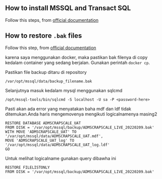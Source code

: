 ## How to install MSSQL and Transact SQL
Follow this steps, from [official documentation](https://learn.microsoft.com/en-us/sql/linux/quickstart-install-connect-ubuntu?view=sql-server-ver16)

## How to restore `.bak` files
Follow this step, from [official documentation](https://learn.microsoft.com/en-us/sql/t-sql/statements/restore-statements-transact-sql?view=sql-server-ver16)


karena saya menggunakan docker, maka pastikan bak filenya di copy kedalam container yang sedang berjalan. Gunakan perintah `docker cp`.



Pastikan file backup ditaru di repository 
```
/var/opt/mssql/data/backup_filename.bak
```

Selanjutnya masuk kedalam mysql menggunakan sqlcmd
```
/opt/mssql-tools/bin/sqlcmd -S localhost -U sa -P <password-here>
```

Pasti akan ada error yang menyatakan baha mdf dan ldf tidak ditemukan.Anda haris mengemovenya mengikuti logicalnamenya masing2

```
RESTORE DATABASE ADMSCRAPSCALE_UAT
FROM DISK = '/var/opt/mssql/backup/ADMSCRAPSCALE_LIVE_20220209.bak'
WITH MOVE 'ADMSCRAPSCALE_UAT' TO '/var/opt/mssql/data/ADMSCRAPSCALE_UAT.mdf',
MOVE 'ADMSCRAPSCALE_UAT_log' TO '/var/opt/mssql/data/ADMSCRAPSCALE_UAT_log.ldf'
GO
```

Untuk melihat logicalname gunakan query dibawha ini

```
RESTORE FILELISTONLY
FROM DISK = '/var/opt/mssql/backup/ADMSCRAPSCALE_LIVE_20220209.bak'
```


